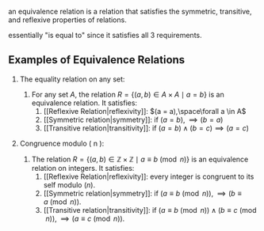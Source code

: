 an equivalence relation is a relation that satisfies the symmetric, transitive, and reflexive properties of relations.

essentially "is equal to" since it satisfies all 3 requirements.

## Examples of Equivalence Relations

1. The equality relation on any set: 
	1. For any set $A$, the relation $R = \{(a,b) \in A \times A \mid a=b\}$ is an equivalence relation. It satisfies:
		1. [[Reflexive Relation|reflexivity]]: $(a = a),\space\forall a \in A$
		2. [[Symmetric relation|symmetry]]: if $(a = b), \implies (b = a)$
		3. [[Transitive relation|transitivity]]: if $(a = b)\wedge (b = c) \implies (a = c)$

3. Congruence modulo \( n \): 
	1. The relation $R = \{ (a, b) \in \mathbb{Z} \times \mathbb{Z} \mid a \equiv b \pmod{n}\}$ is an equivalence relation on integers. It satisfies:
		1. [[Reflexive Relation|reflexivity]]: every integer is congruent to its self modulo ($n$).
		2. [[Symmetric relation|symmetry]]: if $(a\equiv b \pmod{n}),\implies (b\equiv a\pmod{n})$.
		3. [[Transitive relation|transitivity]]: if $(a\equiv b\pmod{n})\wedge(b\equiv c\pmod{n}),\implies (a\equiv c\pmod{n})$.